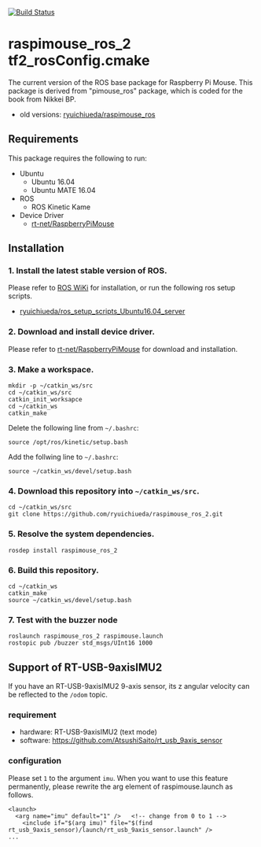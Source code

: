 [![Build Status](https://travis-ci.org/ryuichiueda/raspimouse_ros_2.svg?branch=master)](https://travis-ci.org/ryuichiueda/raspimouse_ros_2)

# raspimouse_ros_2 tf2_rosConfig.cmake

The current version of the ROS base package for Raspberry Pi Mouse. This package is derived from "pimouse_ros" package, which is coded for the book from Nikkei BP.
* old versions: [ryuichiueda/raspimouse_ros](https://github.com/ryuichiueda/raspimouse_ros)

## Requirements

This package requires the following to run:

* Ubuntu
  * Ubuntu 16.04
  * Ubuntu MATE 16.04
* ROS 
  * ROS Kinetic Kame
* Device Driver
  * [rt-net/RaspberryPiMouse](https://github.com/rt-net/RaspberryPiMouse)

## Installation

### 1. Install the latest stable version of ROS.  

Please refer to [ROS WiKi](http://wiki.ros.org/kinetic/Installation) for installation, or run the following ros setup scripts.
* [ryuichiueda/ros_setup_scripts_Ubuntu16.04_server](https://github.com/ryuichiueda/ros_setup_scripts_Ubuntu16.04_server)

### 2. Download and install device driver.  

Please refer to [rt-net/RaspberryPiMouse](https://github.com/rt-net/RaspberryPiMouse) for download and installation.

### 3. Make a workspace.

```
mkdir -p ~/catkin_ws/src
cd ~/catkin_ws/src
catkin_init_worksapce
cd ~/catkin_ws
catkin_make
```

Delete the following line from `~/.bashrc`:

```
source /opt/ros/kinetic/setup.bash
```

Add the follwing line to `~/.bashrc`:

```
source ~/catkin_ws/devel/setup.bash
```

### 4. Download this repository into `~/catkin_ws/src`.

```
cd ~/catkin_ws/src
git clone https://github.com/ryuichiueda/raspimouse_ros_2.git
```

### 5. Resolve the system dependencies.

```
rosdep install raspimouse_ros_2
```

### 6. Build this repository.

```
cd ~/catkin_ws
catkin_make
source ~/catkin_ws/devel/setup.bash
```


### 7. Test with the buzzer node

```
roslaunch raspimouse_ros_2 raspimouse.launch
rostopic pub /buzzer std_msgs/UInt16 1000
```

## Support of RT-USB-9axisIMU2

If you have an RT-USB-9axisIMU2 9-axis sensor, its z angular velocity can be reflected to the `/odom` topic. 


### requirement

* hardware: RT-USB-9axisIMU2 (text mode)
* software: https://github.com/AtsushiSaito/rt_usb_9axis_sensor

### configuration

Please set `1` to the argument `imu`. When you want to use this feature permanently, please rewrite the arg element of raspimouse.launch as follows. 

```raspimouse.launch 
<launch>
  <arg name="imu" default="1" />   <!-- change from 0 to 1 -->
    <include if="$(arg imu)" file="$(find rt_usb_9axis_sensor)/launch/rt_usb_9axis_sensor.launch" />
...
```
